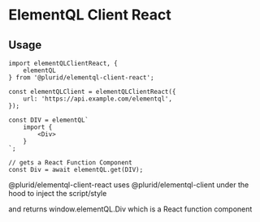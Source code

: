 # ElementQL Client React



## Usage

    import elementQLClientReact, {
        elementQL
    } from '@plurid/elementql-client-react';

    const elementQLClient = elementQLClientReact({
        url: 'https://api.example.com/elementql',
    });

    const DIV = elementQL`
        import {
            <Div>
        }
    `;

    // gets a React Function Component
    const Div = await elementQL.get(DIV);


@plurid/elementql-client-react uses @plurid/elementql-client under the hood to inject the script/style

and returns window.elementQL.Div which is a React function component
